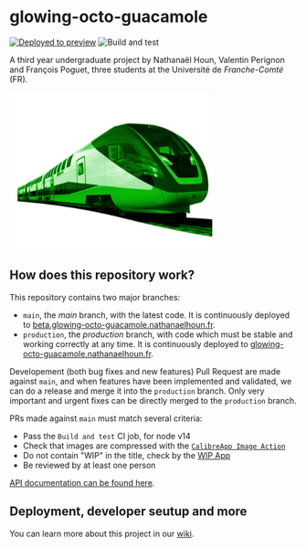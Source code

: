 # glowing-octo-guacamole

[![Deployed to preview](https://img.shields.io/badge/Preview-deployed-brightgreen)](https://beta.glowing-octo-guacamole.nathanaelhoun.fr)
![Build and test](https://github.com/nathanaelhoun/glowing-octo-guacamole/workflows/Build%20and%20test/badge.svg)

A third year undergraduate project by Nathanaël Houn, Valentin Perignon and François Poguet, three students at the Université de _Franche-Comté_ (FR).

![A random image](./docs/random-image.png)

## How does this repository work?

This repository contains two major branches:

- `main`, the _main_ branch, with the latest code. It is continuously deployed to [beta.glowing-octo-guacamole.nathanaelhoun.fr](https://beta.glowing-octo-guacamole.nathanaelhoun.fr).
- `production`, the _production_ branch, with code which must be stable and working correctly at any time. It is continuously deployed to [glowing-octo-guacamole.nathanaelhoun.fr](https://glowing-octo-guacamole.nathanaelhoun.fr).

Developement (both bug fixes and new features) Pull Request are made against `main`, and when features have been implemented and validated, we can do a release and merge it into the `production` branch. Only very important and urgent fixes can be directly merged to the `production` branch.

PRs made against `main` must match several criteria:

- Pass the `Build and test` CI job, for node v14
- Check that images are compressed with the [`CalibreApp Image Action`](https://github.com/marketplace/actions/image-actions)
- Do not contain "WIP" in the title, check by the [WIP App](https://github.com/apps/wip)
- Be reviewed by at least one person

[API documentation can be found here](https://web.postman.co/collections/12964640-edb9f396-5c5b-4122-b35c-b7c9a0e37df9?version=latest&workspace=dc3ec45b-bac4-4c20-8563-b0c2a0a8d465).

## Deployment, developer seutup and more

You can learn more about this project in our [wiki](https://github.com/nathanaelhoun/glowing-octo-guacamole/wiki).
